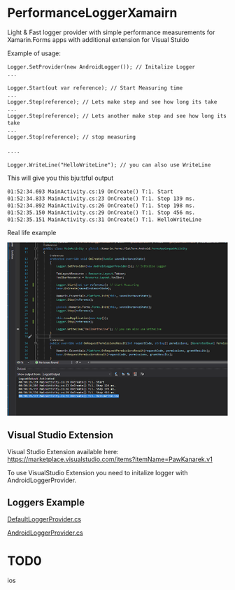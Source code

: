 # PerformanceLoggerXamairn
Light & Fast logger provider with simple performance measurements for Xamarin.Forms apps with additional extension for Visual Stuido

Example of usage: 
```
Logger.SetProvider(new AndroidLogger()); // Initalize Logger
... 

Logger.Start(out var reference); // Start Measuring time
...
Logger.Step(reference); // Lets make step and see how long its take
...
Logger.Step(reference); // Lets another make step and see how long its take
...
Logger.Stop(reference); // stop measuring

....

Logger.WriteLine("HelloWriteLine"); // you can also use WriteLine
```

This will give you this bjuːtɪfʊl output
```
01:52:34.693 MainActivity.cs:19 OnCreate() T:1. Start 
01:52:34.833 MainActivity.cs:23 OnCreate() T:1. Step 139 ms.
01:52:34.892 MainActivity.cs:26 OnCreate() T:1. Step 198 ms.
01:52:35.150 MainActivity.cs:29 OnCreate() T:1. Stop 456 ms.
01:52:35.151 MainActivity.cs:31 OnCreate() T:1. HelloWriteLine
```
Real life example 

![example](https://github.com/PawKanarek/PerformanceLoggerXamairn/blob/master/images/Preview.png)
##  Visual Studio Extension 
Visual Studio Extension available here:
https://marketplace.visualstudio.com/items?itemName=PawKanarek.v1

To use VisualStudio Extension you need to initalize logger with AndroidLoggerProvider.

## Loggers Example
[DefaultLoggerProvider.cs](https://github.com/PawKanarek/PerformanceLoggerXamairn/blob/master/src/PerformanceLoggerXamairn/DefaultLoggerProvider.cs)

[AndroidLoggerProvider.cs](https://github.com/PawKanarek/PerformanceLoggerXamairn/blob/master/src/PerformanceLoggerXamairn.Android/AndroidLoggerProvider.cs)

# TOD0
ios
